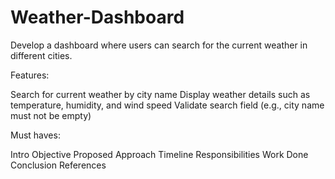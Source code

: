 # Weather-Dashboard
Develop a dashboard where users can search for the current weather in different cities.

Features:

Search for current weather by city name
Display weather details such as temperature, humidity, and wind speed
Validate search field (e.g., city name must not be empty)

Must haves:

Intro
Objective
Proposed Approach
Timeline
Responsibilities
Work Done
Conclusion
References
